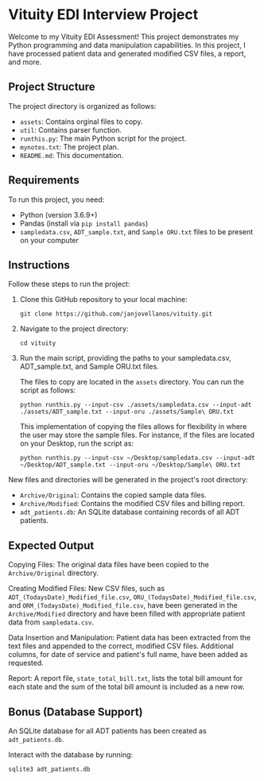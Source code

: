 # Vituity EDI Interview Project

Welcome to my Vituity EDI Assessment! This project demonstrates my Python programming and data manipulation capabilities. In this project, I have processed patient data and generated modified CSV files, a report, and more.

## Project Structure

The project directory is organized as follows:

-   `assets`: Contains orginal files to copy.
-   `util`: Contains parser function.
-   `runthis.py`: The main Python script for the project.
-   `mynotes.txt`: The project plan.
-   `README.md`: This documentation.

## Requirements

To run this project, you need:

-   Python (version 3.6.9+)
-   Pandas (install via `pip install pandas`)
-   `sampledata.csv`, `ADT_sample.txt`, and `Sample ORU.txt` files to be present on your computer

## Instructions

Follow these steps to run the project:

1. Clone this GitHub repository to your local machine:

    ```
    git clone https://github.com/janjovellanos/vituity.git
    ```

2. Navigate to the project directory:

    ```
    cd vituity
    ```

3. Run the main script, providing the paths to your sampledata.csv, ADT_sample.txt, and Sample ORU.txt files.

    The files to copy are located in the `assets` directory. You can run the script as follows:

    ```
    python runthis.py --input-csv ./assets/sampledata.csv --input-adt ./assets/ADT_sample.txt --input-oru ./assets/Sample\ ORU.txt
    ```

    This implementation of copying the files allows for flexibility in where the user may store the sample files.
    For instance, if the files are located on your Desktop, run the script as:

    ```
    python runthis.py --input-csv ~/Desktop/sampledata.csv --input-adt ~/Desktop/ADT_sample.txt --input-oru ~/Desktop/Sample\ ORU.txt
    ```

New files and directories will be generated in the project's root directory:

-   `Archive/Original`: Contains the copied sample data files.
-   `Archive/Modified`: Contains the modified CSV files and billing report.
-   `adt_patients.db`: An SQLite database containing records of all ADT patients.

## Expected Output

Copying Files: The original data files have been copied to the `Archive/Original` directory.

Creating Modified Files: New CSV files, such as `ADT_(TodaysDate)_Modified_file.csv`, `ORU_(TodaysDate)_Modified_file.csv`, and `ORM_(TodaysDate)_Modified_file.csv`, have been generated in the `Archive/Modified` directory and have been filled with appropriate patient data from `sampledata.csv`.

Data Insertion and Manipulation: Patient data has been extracted from the text files and appended to the correct, modified CSV files. Additional columns, for date of service and patient's full name, have been added as requested.

Report: A report file, `state_total_bill.txt`, lists the total bill amount for each state and the sum of the total bill amount is included as a new row.

## Bonus (Database Support)

An SQLite database for all ADT patients has been created as `adt_patients.db`.

Interact with the database by running:

    sqlite3 adt_patients.db
